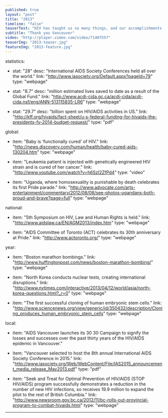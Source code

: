 ```yaml
---
published: true
layout: "post"
title: "2013"
timeline: "false"
teaserText: "HIV has taught us so many things, and our accomplishments are vast—our leaders re-count them all."
subtitle: "Thank you Vancouver"
video: "http://player.vimeo.com/video/71407557"
teaserImg: "2013-teaser.jpg"
featureImg: "2013-feature.jpg"
---
```

statistics:
- stat: "28"
  desc: "International AIDS Society Conferences held all over the world."
  link: "http://www.iasociety.org/Default.aspx?pageId=79"
  type: "webpage"

- stat: "8.7"
  desc: "million estimated lives saved to date as a result of the Global Fund."
  link: "http://www.acdi-cida.gc.ca/acdi-cida/acdi-cida.nsf/eng/ANN-513115835-LR6"
  type: "webpage"

- stat: "29.7"
  desc: "billion spent on HIV/AIDS activities in US."
  link: "http://kff.org/hivaids/fact-sheet/u-s-federal-funding-for-hivaids-the-presidents-fy-2014-budget-request/"
  type: "pdf"

global:
- item: "Baby is ‘functionally cured' of HIV."
  link: "http://news.discovery.com/human/health/baby-cured-aids-130204.htm"
  type: "webpage"

- item: "Leukemia patient is injected with genetically engineered HIV strain and is cured of her cancer."
  link: "http://www.youtube.com/watch?v=h6SzI2ZfPd4"
  type: "video"

- item: "Uganda, where homosexuality is punishable by death celebrates its first Pride parade."
  link: "http://www.advocate.com/arts-entertainment/commentary/2012/08/08/see-photos-ugandans-both-proud-and-brave?page=full"
  type: "webpage"

national:
- item: "5th Symposium on HIV, Law and Human Rights is held."
  link: "http://www.aidslaw.ca/EN/AGM2013/index.htm"
  type: "webpage"

- item: "AIDS Committee of Toronto (ACT) celebrates its 30th anniversary at Pride."
  link: "http://www.actoronto.org/"
  type: "webpage"

year:
- item: "Boston marathon bombings."
  link: "http://www.huffingtonpost.com/news/boston-marathon-bombing/"
  type: "webpage"

- item: "North Korea conducts nuclear tests, creating international disruptions."
  link: "http://www.nytimes.com/interactive/2013/04/12/world/asia/north-korea-questions.html?_r=0"
  type: "webpage"

- item: "The first successful cloning of human embryonic stem cells."
  link: "http://www.sciencenews.org/view/generic/id/350432/description/Cloning_produces_human_embryonic_stem_cells"
  type: "webpage"

local:
- item: "AIDS Vancouver launches its 30 30 Campaign to signify the losses and successes over the past thirty years of the HIV/AIDS epidemic in Vancouver."

- item: "Vancouver selected to host the 8th annual International AIDS Society Conference in 2015."
  link: "http://www.iasociety.org/Web/WebContent/File/IAS2015_announcement_media_release_May2013.pdf"
  type: "pdf"

- item: "Seek and Treat for Optimal Prevention of HIV/AIDS (STOP HIV/AIDS) program successfully demonstrates a reduction in the number of new HIV infections, so receives 19.9 million to expand the pilot to the rest of British Columbia."
  link: "http://www.newsroom.gov.bc.ca/2012/11/bc-rolls-out-provincial-program-to-combat-hivaids.html"
  type: "webpage"
---